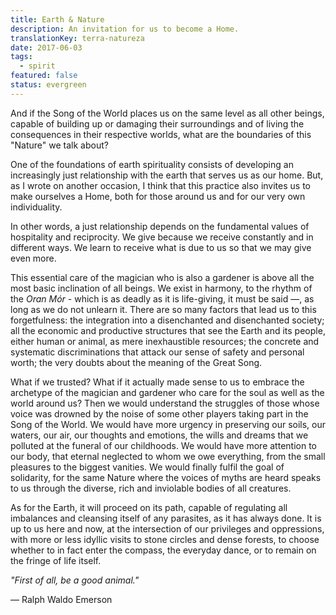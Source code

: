 ```yaml
---
title: Earth & Nature
description: An invitation for us to become a Home.
translationKey: terra-natureza
date: 2017-06-03
tags:
  - spirit
featured: false
status: evergreen
---
```

And if the Song of the World places us on the same level as all other beings, capable of building up or damaging their surroundings and of living the consequences in their respective worlds, what are the boundaries of this "Nature" we talk about?

One of the foundations of earth spirituality consists of developing an increasingly just relationship with the earth that serves us as our home. But, as I wrote on another occasion, I think that this practice also invites us to make ourselves a Home, both for those around us and for our very own individuality.

In other words, a just relationship depends on the fundamental values of hospitality and reciprocity. We give because we receive constantly and in different ways. We learn to receive what is due to us so that we may give even more.

This essential care of the magician who is also a gardener is above all the most basic inclination of all beings. We exist in harmony, to the rhythm of the *Oran Mór* - which is as deadly as it is life-giving, it must be said —, as long as we do not unlearn it. There are so many factors that lead us to this forgetfulness: the integration into a disenchanted and disenchanted society; all the economic and productive structures that see the Earth and its people, either human or animal, as mere inexhaustible resources; the concrete and systematic discriminations that attack our sense of safety and personal worth; the very doubts about the meaning of the Great Song.

What if we trusted? What if it actually made sense to us to embrace the archetype of the magician and gardener who care for the soul as well as the world around us? Then we would understand the struggles of those whose voice was drowned by the noise of some other players taking part in the Song of the World. We would have more urgency in preserving our soils, our waters, our air, our thoughts and emotions, the wills and dreams that we polluted at the funeral of our childhoods. We would have more attention to our body, that eternal neglected to whom we owe everything, from the small pleasures to the biggest vanities. We would finally fulfil the goal of solidarity, for the same Nature where the voices of myths are heard speaks to us through the diverse, rich and inviolable bodies of all creatures.

As for the Earth, it will proceed on its path, capable of regulating all imbalances and cleansing itself of any parasites, as it has always done. It is up to us here and now, at the intersection of our privileges and oppressions, with more or less idyllic visits to stone circles and dense forests, to choose whether to in fact enter the compass, the everyday dance, or to remain on the fringe of life itself.

*"First of all, be a good animal."*

— Ralph Waldo Emerson